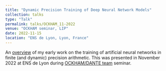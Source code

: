 ```yaml
---
title: "Dynamic Precision Training of Deep Neural Network Models"
collection: talks
type: "Talk"
permalink: talks/OCKHAM_11-2022
venue: "OCKHAM seminar, LIP"
date: 2022-11-15
location: "ENS de Lyon, Lyon, France"
---
```


An [overview](http://paulestano.github.io/files/OCKHAM_seminar.pdf) of my early work on the training of artificial neural networks in finite (and dynamic) precision arithmetic. This was presented in November 2022 at ENS de Lyon during [OCKHAM/DANTE team](https://team.inria.fr/dante/fr/) seminar.
